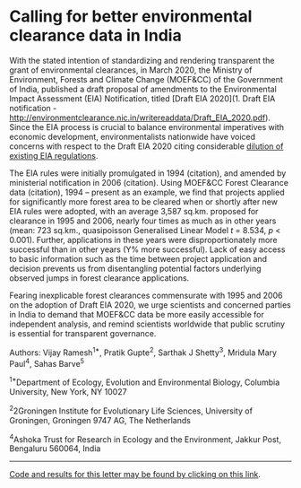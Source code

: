 # Calling for better environmental clearance data in India

With the stated intention of standardizing and rendering transparent the grant of environmental clearances, in March 2020, the Ministry of Environment, Forests and Climate Change (MOEF&CC) of the Government of India, published a draft proposal of amendments to the Environmental Impact Assessment (EIA) Notification, titled [Draft EIA 2020](1. Draft EIA notification - http://environmentclearance.nic.in/writereaddata/Draft_EIA_2020.pdf). Since the EIA process is crucial to balance environmental imperatives with economic development, environmentalists nationwide have voiced concerns with respect to the Draft EIA 2020 citing considerable [dilution of existing EIA regulations](https://science.thewire.in/environment/eia-2020-environmental-degradation-draft/). 

The EIA rules were initially promulgated in 1994 (citation), and amended by ministerial notification in 2006 (citation). Using MOEF&CC Forest Clearance data (citation), 1994 – present as an example, we find that projects applied for significantly more forest area to be cleared when or shortly after new EIA rules were adopted, with an average 3,587 sq.km. proposed for clearance in 1995 and 2006, nearly four times as much as in other years (mean: 723 sq.km., quasipoisson Generalised Linear Model _t_ = 8.534, _p_ < 0.001). Further, applications in these years were disproportionately more successful than in other years (Y% more successful). Lack of easy access to basic information such as the time between project application and decision prevents us from disentangling potential factors underlying observed jumps in forest clearance applications.

Fearing inexplicable forest clearances commensurate with 1995 and 2006 on the adoption of Draft EIA 2020, we urge scientists and concerned parties in India to demand that MOEF&CC data be more easily accessible for independent analysis, and remind scientists worldwide that public scrutiny is essential for transparent governance.

Authors: Vijay Ramesh<sup>1*</sup>, Pratik Gupte<sup>2</sup>, Sarthak J Shetty<sup>3</sup>, Mridula Mary Paul<sup>4</sup>, Sahas Barve<sup>5</sup>

<sup>1*</sup>Department of Ecology, Evolution and Environmental Biology, Columbia University, New York, NY 10027

<sup>2</sup>2Groningen Institute for Evolutionary Life Sciences, University of Groningen, Groningen 9747 AG, The Netherlands

<sup>4</sup>Ashoka Trust for Research in Ecology and the Environment, Jakkur Post, Bengaluru 560064, India

---

[Code and results for this letter may be found by clicking on this link]().
